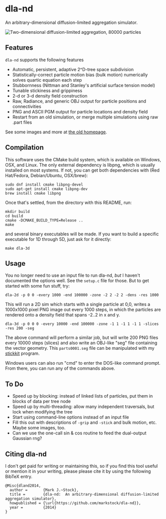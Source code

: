 # dla-nd
An arbitrary-dimensional diffusion-limited aggregation simulator.

![Two-dimensional diffusion-limited aggregation, 80000 particles](media/dla2d_80k.png)

## Features
`dla-nd` supports the following features

* Automatic, persistent, adaptive 2^D-tree space subdivision
* Statistically-correct particle motion bias (bulk motion) numerically solves quartic equation each step
* Stubbornness (Nittman and Stanley's artificial surface tension model)
* Tunable stickiness and grippiness
* 2-d or 3-d density field construction
* Raw, Radiance, and generic OBJ output for particle positions and connectivities
* PNG and ASCII PGM output for particle locations and density field
* Restart from an old simulation, or merge multiple simulations using raw .part files 

See some images and more at [the old homepage](http://markjstock.org/dla-nd/).

## Compilation
This software uses the CMake build system, which is available on Windows, OSX, and Linux. The only external dependency is libpng, which is usually installed on most systems. If not, you can get both dependencies with (Red Hat/Fedora, Debian/Ubuntu, OSX/brew):

    sudo dnf install cmake libpng-devel
    sudo apt-get install cmake libpng-dev
    brew install cmake libpng

Once that's settled, from the directory with this README, run:

    mkdir build
    cd build
    cmake -DCMAKE_BUILD_TYPE=Release ..
    make

and several binary executables will be made. If you want to build a specific executable for 1D through 5D, just ask for it directly:

    make dla-3d

## Usage
You no longer need to use an input file to run dla-nd, *but* I haven't documented the options well. See the `setup.c` file for those. But to get started with some fun stuff, try:

    dla-2d -p 0 0 -every 1000 -end 100000 -zone -2 2 -2 2 -dens -res 1000

This will run a 2D sim which starts with a single particle at 0,0, writes a 1000x1000 pixel PNG image out every 1000 steps, in which the particles are rendered onto a density field that spans -2..2 in x and y.

    dla-3d -p 0 0 0 -every 10000 -end 100000 -zone -1 1 -1 1 -1 1 -slices -res 200 -seg

The above command will perform a similar job, but will write 200 PNG files every 10000 steps (slices) and also write an OBJ-like "seg" file containing the vector geometry. This `parts0001.seg` file can be manipulated with my [stickkit](https://github.com/markstock/stickkit) program.

Windows users can also run "cmd" to enter the DOS-like command prompt. From there, you can run any of the commands above.

## To Do
* Speed up by blocking: instead of linked lists of particles, put them in blocks of data per tree node
* Speed up by multi-threading: allow many independent traversals, but lock when modifying the tree
* Start using command-line options instead of an input file
* Fill this out with descriptions of `-grip` and `-stick` and bulk motion, etc. Maybe some images, too.
* Can we use the one-call sin & cos routine to feed the dual-output Gaussian rng?

## Citing dla-nd

I don't get paid for writing or maintaining this, so if you find this tool useful or mention it in your writing, please please cite it by using the following BibTeX entry.

```
@Misc{dland2014,
  author =       {Mark J.~Stock},
  title =        {dla-nd:  An arbitrary-dimensional diffusion-limited aggregation simulator},
  howpublished = {\url{https://github.com/markstock/dla-nd}},
  year =         {2014}
}
```
